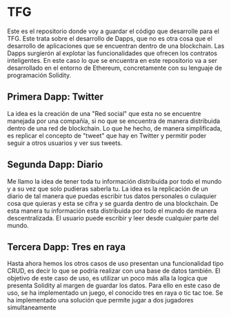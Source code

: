 # TFG
Este es el repositorio donde voy a guardar el código que desarrolle para el TFG. Este trata sobre el desarrollo de Dapps, que no es otra cosa que el desarrollo de aplicaciones que se encuentran dentro de una blockchain. Las Dapps surgierón al explotar las funcionalidades que ofrecen los contratos inteligentes. En este caso lo que se encuentra en este repositorio va a ser desarrollado en el entorno de Ethereum, concretamente con su lenguaje de programación Solidity.
## Primera Dapp: Twitter
La idea es la creación de una "Red social" que esta no se encuentre manejada por una compañía, si no que se encuentra de manera distribuida dentro de una red de blockchain. Lo que he hecho, de manera simplificada, es replicar el concepto de "tweet" que hay en Twitter y permitir poder seguir a otros usuarios y ver sus tweets.
## Segunda Dapp: Diario
Me llamo la idea de tener toda tu información distribuida por todo el mundo y a su vez que solo pudieras saberla tu. La idea es la replicación de un diario de tal manera que puedas escribir tus datos personales o culaquier cosa que quieras y esta se cifra y se guarda dentro de una blockchain. De esta manera tu información esta distribuida por todo el mundo de manera descentralizada. El usuario puede escribir y leer desde cualquier parte del mundo.
## Tercera Dapp: Tres en raya
Hasta ahora hemos los otros casos de uso presentan una funcionalidad tipo CRUD, es decir lo que se podría realizar con una base de datos también. El objetivo de este caso de uso, es utilizar un poco más alla la logica que presenta Solidity al margen de guardar los datos. Para ello en este caso de uso, se ha implementado un juego, el conocido tres en raya o tic tac toe. Se ha implementado una solución que permite jugar a dos jugadores simultaneamente

